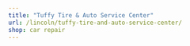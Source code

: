 ```yaml
---
title: "Tuffy Tire & Auto Service Center"
url: /lincoln/tuffy-tire-and-auto-service-center/
shop: car repair
---
```

